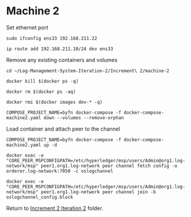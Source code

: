 # Machine 2

Set ethernet port

```
sudo ifconfig ens33 192.168.211.22

ip route add 192.168.211.10/24 dev ens33
```

Remove any existing containers and volumes

```
cd ~/Log-Management-System-Iteration-2/Increment\ 2/machine-2

docker kill $(docker ps -q)

docker rm $(docker ps -aq)

docker rmi $(docker images dev-* -q)

COMPOSE_PROJECT_NAME=byfn docker-compose -f docker-compose-machine2.yaml down --volumes --remove-orphan
```

Load container and attach peer to the channel

```
COMPOSE_PROJECT_NAME=byfn docker-compose -f docker-compose-machine2.yaml up -d

docker exec -e "CORE_PEER_MSPCONFIGPATH=/etc/hyperledger/msp/users/Admin@org1.log-network/msp" peer1.org1.log-network peer channel fetch config -o orderer.log-network:7050 -c oslogchannel

docker exec -e "CORE_PEER_MSPCONFIGPATH=/etc/hyperledger/msp/users/Admin@org1.log-network/msp" peer1.org1.log-network peer channel join -b oslogchannel_config.block
```
Return to [Increment 2 Iteration 2](../README.md) folder.
